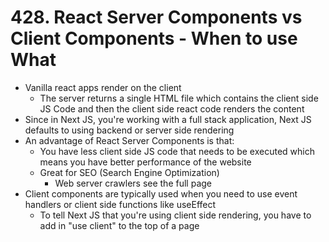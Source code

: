 # 428. React Server Components vs Client Components - When to use What

-   Vanilla react apps render on the client
    -   The server returns a single HTML file which contains the client side JS Code and then the client side react code renders the content
-   Since in Next JS, you're working with a full stack application, Next JS defaults to using backend or server side rendering
-   An advantage of React Server Components is that:
    -   You have less client side JS code that needs to be executed which means you have better performance of the website
    -   Great for SEO (Search Engine Optimization)
        -   Web server crawlers see the full page
-   Client components are typically used when you need to use event handlers or client side functions like useEffect
    -   To tell Next JS that you're using client side rendering, you have to add in "use client" to the top of a page
